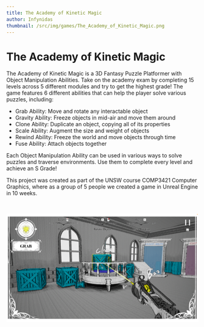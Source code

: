 ```yaml
---
title: The Academy of Kinetic Magic
author: Infynidas
thumbnail: /src/img/games/The_Academy_of_Kinetic_Magic.png
---
```


# The Academy of Kinetic Magic

The Academy of Kinetic Magic is a 3D Fantasy Puzzle Platformer with Object Manipulation Abilities. Take on the academy exam by completing 15 levels across 5 different modules and try to get the highest grade! The game features 6 different abilities that can help the player solve various puzzles, including:

- Grab Ability: Move and rotate any interactable object
- Gravity Ability: Freeze objects in mid-air and move them around
- Clone Ability: Duplicate an object, copying all of its properties
- Scale Ability: Augment the size and weight of objects
- Rewind Ability: Freeze the world and move objects through time
- Fuse Ability: Attach objects together

Each Object Manipulation Ability can be used in various ways to solve puzzles and traverse environments. Use them to complete every level and achieve an S Grade!

This project was created as part of the UNSW course COMP3421 Computer Graphics, where as a group of 5 people we created a game in Unreal Engine in 10 weeks.

<br>

![The Academy of Kinetic Magic](/src/img/games/The_Academy_of_Kinetic_Magic.png)
